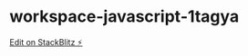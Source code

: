 # workspace-javascript-1tagya

[Edit on StackBlitz ⚡️](https://stackblitz.com/edit/workspace-javascript-1tagya)